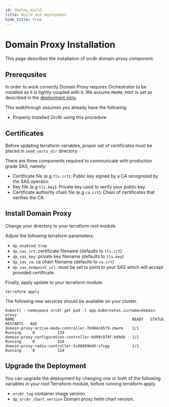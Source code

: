 ```yaml
---
id: deploy_build
title: Build and deployment
hide_title: true
---
```


# Domain Proxy Installation

This page describes the installation of orc8r domain-proxy component.

## Prerequsites

In order to work correctly Domain Proxy requires Orchestrator to be installed as it is tightly coupled with it. We
assume `MAGMA_ROOT` is set as described in the [deployment intro](orc8r/deploy_intro.md).

This walkthrough assumes you already have the following:

- Properly installed Orc8r using this procedure

## Certificates

Before updating terraform variables, proper set of certificates must be placed in `seed_certs_dir` directory.

There are three components required to communicate with production grade SAS, namely:

- Certificate file (e.g `tls.crt`): Public key signed by a CA recognized by the SAS operator.
- Key file (e.g `tls.key`): Private key used to verify your public key.
- Certificate authority chain file (e.g `ca.crt`): Chain of certificates that verifies the CA.

## Install Domain Proxy

Change your directory to your terraform root module.

Adjust the following terraform parameters:

- `dp_enabled`: `true`
- `dp_sas_crt`: certificate filename (defaults to `tls.crt`)
- `dp_sas_key`: private key filename (defaults to `tls.key`)
- `dp_sas_ca`: ca chain filename (defaults to `ca.crt`)
- `dp_sas_endpoint_url`: must be set to point to your SAS which will accept provided certificate.

Finally, apply update to your terraform module.

```console
terraform apply
```

The following new services should be available on your cluster.

```console
kubectl --namespace orc8r get pod -l app.kubernetes.io/name=domain-proxy
NAME                                                    READY   STATUS      RESTARTS   AGE
domain-proxy-active-mode-controller-7b984c6579-zmwrm    1/1     Running     0          12d
domain-proxy-configuration-controller-6d99c978f-b8h6b   1/1     Running     0          12d
domain-proxy-radio-controller-5c868696d9-s7vgg          1/1     Running     0          12d
```

## Upgrade the Deployment

You can upgrade the deployment by changing one or both of the following variables in your root Terraform module, before
running terraform apply.

- `orc8r_tag` container image version.
- `dp_orc8r_chart_version` Domain proxy helm chart version.

